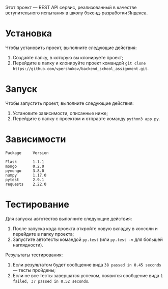 Этот проект — REST API сервис, реализованный в качестве вступительного испытания
в школу бэкенд-разработки Яндекса.

# Установка

Чтобы установить проект, выполните следующие действия:
1. Создайте папку, в которую вы клонируете проект;
2. Перейдите в папку и клонируйте проект командой ```git clone https://github.com/vpershukov/backend_school_assignment.git```.


# Запуск

Чтобы запустить проект, выполните следующие действия:
1. Установите зависимости, описанные ниже;
2. Перейдите в папку с проектом и отправте команду ```python3 app.py```.


# Зависимости

```python3
Package     Version

Flask       1.1.1
mongo       0.2.0
pymongo     3.8.0
numpy       1.17.0
pytest      2.9.1
requests    2.22.0
```


# Тестирование

Для запуска автотестов выполните следующие действия:
1. После запуска кода проекта откройте новую вкладку в консоли и перейдите в папку проекта;
2. Запустите автотесты командой ```py.test``` (или ```py.test -v``` для большей наглядности).

Результаты тестирования:
1. Если результатом будет сообщение вида ```38 passed in 0.45 seconds``` — тесты пройдены;
2. Если не все тесты завершатся успехом, появится сообщение вида ```1 failed, 37 passed in 0.52 seconds```.
